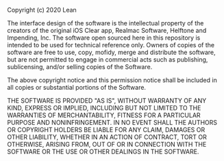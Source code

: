 Copyright (c) 2020 Lean

The interface design of the software is the intellectual property of the creators of the original iOS Clear app, Realmac Software, Helftone and Impending, Inc. The software open sourced here in this repository is intended to be used for technical reference only. Owners of copies of the software are free to use, copy, mofidy, merge and distribute the software, but are not permitted to engage in commercial acts such as publishing, sublicensing, and/or selling copies of the Software.

The above copyright notice and this permission notice shall be included in all copies or substantial portions of the Software.

THE SOFTWARE IS PROVIDED "AS IS", WITHOUT WARRANTY OF ANY KIND, EXPRESS OR IMPLIED, INCLUDING BUT NOT LIMITED TO THE WARRANTIES OF MERCHANTABILITY, FITNESS FOR A PARTICULAR PURPOSE AND NONINFRINGEMENT. IN NO EVENT SHALL THE AUTHORS OR COPYRIGHT HOLDERS BE LIABLE FOR ANY CLAIM, DAMAGES OR OTHER LIABILITY, WHETHER IN AN ACTION OF CONTRACT, TORT OR OTHERWISE, ARISING FROM, OUT OF OR IN CONNECTION WITH THE SOFTWARE OR THE USE OR OTHER DEALINGS IN THE SOFTWARE.